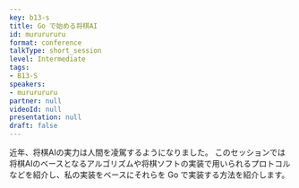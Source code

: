 ```yaml
---
key: b13-s
title: Go で始める将棋AI
id: mururururu
format: conference
talkType: short_session
level: Intermediate
tags:
- B13-S
speakers:
- mururururu
partner: null
videoId: null
presentation: null
draft: false
---
```

近年、将棋AIの実力は人間を凌駕するようになりました。
このセッションでは将棋AIのベースとなるアルゴリズムや将棋ソフトの実装で用いられるプロトコルなどを紹介し、私の実装をベースにそれらを Go で実装する方法を紹介します。
